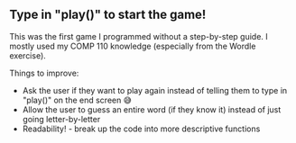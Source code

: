 ## Type in "play()" to start the game! ##

This was the first game I programmed without a step-by-step guide. I mostly used my COMP 110 knowledge (especially from the Wordle exercise).

Things to improve: 
- Ask the user if they want to play again instead of telling them to type in "play()" on the end screen 😅
- Allow the user to guess an entire word (if they know it) instead of just going letter-by-letter
- Readability! - break up the code into more descriptive functions
